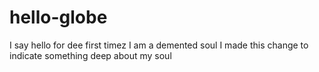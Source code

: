 # hello-globe
I say hello for dee first timez
I am a demented soul
I made this change to indicate something deep about my soul
